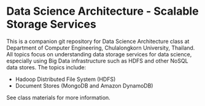 # Data Science Architecture - Scalable Storage Services

This is a companion git repository for Data Science Architecture class at Department of Computer Engineering, Chulalongkorn University, Thailand.
All topics focus on understanding data storage services for data science, especially using Big Data infrastructure such as HDFS and other NoSQL data stores.
The topics include:

- Hadoop Distributed File System (HDFS)
- Document Stores (MongoDB and Amazon DynamoDB)

See class materials for more information.